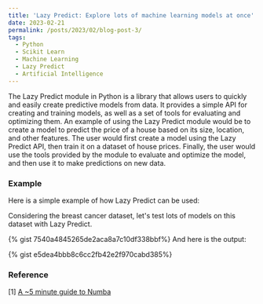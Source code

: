 ```yaml
---
title: 'Lazy Predict: Explore lots of machine learning models at once'
date: 2023-02-21
permalink: /posts/2023/02/blog-post-3/
tags:
  - Python
  - Scikit Learn
  - Machine Learning
  - Lazy Predict
  - Artificial Intelligence
---
```


The Lazy Predict module in Python is a library that allows users to quickly and easily create predictive models from data. It provides a simple API for creating and training models, as well as a set of tools for evaluating and optimizing them. An example of using the Lazy Predict module would be to create a model to predict the price of a house based on its size, location, and other features. The user would first create a model using the Lazy Predict API, then train it on a dataset of house prices. Finally, the user would use the tools provided by the module to evaluate and optimize the model, and then use it to make predictions on new data.
### Example
Here is a simple example of how Lazy Predict can be used:

Considering the breast cancer dataset, let's test lots of models on this dataset with Lazy Predict.

{% gist 7540a4845265de2aca8a7c10df338bbf%}
And here is the output:

{% gist e5dea4bbb8c6cc2fb42e2f970cabd385%}

### Reference
[1] [A ~5 minute guide to Numba](https://numba.pydata.org/numba-doc/latest/user/5minguide.html)